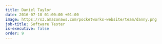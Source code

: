 ```yaml
---
title: Daniel Taylor
date: 2016-07-18 01:00:00 +01:00
image: https://s3.amazonaws.com/pocketworks-website/team/danny.png
job-title: Software Tester
is-executive: false
order: 9
---
```


